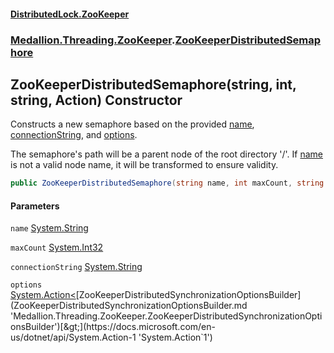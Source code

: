 #### [DistributedLock.ZooKeeper](README.md 'README')
### [Medallion.Threading.ZooKeeper](Medallion.Threading.ZooKeeper.md 'Medallion.Threading.ZooKeeper').[ZooKeeperDistributedSemaphore](ZooKeeperDistributedSemaphore.md 'Medallion.Threading.ZooKeeper.ZooKeeperDistributedSemaphore')

## ZooKeeperDistributedSemaphore(string, int, string, Action<ZooKeeperDistributedSynchronizationOptionsBuilder>) Constructor

Constructs a new semaphore based on the provided [name](ZooKeeperDistributedSemaphore..ctor.ceNJY9cjGCQ/TgjjnsQT9A.md#Medallion.Threading.ZooKeeper.ZooKeeperDistributedSemaphore.ZooKeeperDistributedSemaphore(string,int,string,System.Action_Medallion.Threading.ZooKeeper.ZooKeeperDistributedSynchronizationOptionsBuilder_).name 'Medallion.Threading.ZooKeeper.ZooKeeperDistributedSemaphore.ZooKeeperDistributedSemaphore(string, int, string, System.Action<Medallion.Threading.ZooKeeper.ZooKeeperDistributedSynchronizationOptionsBuilder>).name'), [connectionString](ZooKeeperDistributedSemaphore..ctor.ceNJY9cjGCQ/TgjjnsQT9A.md#Medallion.Threading.ZooKeeper.ZooKeeperDistributedSemaphore.ZooKeeperDistributedSemaphore(string,int,string,System.Action_Medallion.Threading.ZooKeeper.ZooKeeperDistributedSynchronizationOptionsBuilder_).connectionString 'Medallion.Threading.ZooKeeper.ZooKeeperDistributedSemaphore.ZooKeeperDistributedSemaphore(string, int, string, System.Action<Medallion.Threading.ZooKeeper.ZooKeeperDistributedSynchronizationOptionsBuilder>).connectionString'), and [options](ZooKeeperDistributedSemaphore..ctor.ceNJY9cjGCQ/TgjjnsQT9A.md#Medallion.Threading.ZooKeeper.ZooKeeperDistributedSemaphore.ZooKeeperDistributedSemaphore(string,int,string,System.Action_Medallion.Threading.ZooKeeper.ZooKeeperDistributedSynchronizationOptionsBuilder_).options 'Medallion.Threading.ZooKeeper.ZooKeeperDistributedSemaphore.ZooKeeperDistributedSemaphore(string, int, string, System.Action<Medallion.Threading.ZooKeeper.ZooKeeperDistributedSynchronizationOptionsBuilder>).options').

The semaphore's path will be a parent node of the root directory '/'. If [name](ZooKeeperDistributedSemaphore..ctor.ceNJY9cjGCQ/TgjjnsQT9A.md#Medallion.Threading.ZooKeeper.ZooKeeperDistributedSemaphore.ZooKeeperDistributedSemaphore(string,int,string,System.Action_Medallion.Threading.ZooKeeper.ZooKeeperDistributedSynchronizationOptionsBuilder_).name 'Medallion.Threading.ZooKeeper.ZooKeeperDistributedSemaphore.ZooKeeperDistributedSemaphore(string, int, string, System.Action<Medallion.Threading.ZooKeeper.ZooKeeperDistributedSynchronizationOptionsBuilder>).name') is not a valid node name, it will be transformed to ensure
validity.

```csharp
public ZooKeeperDistributedSemaphore(string name, int maxCount, string connectionString, System.Action<Medallion.Threading.ZooKeeper.ZooKeeperDistributedSynchronizationOptionsBuilder>? options=null);
```
#### Parameters

<a name='Medallion.Threading.ZooKeeper.ZooKeeperDistributedSemaphore.ZooKeeperDistributedSemaphore(string,int,string,System.Action_Medallion.Threading.ZooKeeper.ZooKeeperDistributedSynchronizationOptionsBuilder_).name'></a>

`name` [System.String](https://docs.microsoft.com/en-us/dotnet/api/System.String 'System.String')

<a name='Medallion.Threading.ZooKeeper.ZooKeeperDistributedSemaphore.ZooKeeperDistributedSemaphore(string,int,string,System.Action_Medallion.Threading.ZooKeeper.ZooKeeperDistributedSynchronizationOptionsBuilder_).maxCount'></a>

`maxCount` [System.Int32](https://docs.microsoft.com/en-us/dotnet/api/System.Int32 'System.Int32')

<a name='Medallion.Threading.ZooKeeper.ZooKeeperDistributedSemaphore.ZooKeeperDistributedSemaphore(string,int,string,System.Action_Medallion.Threading.ZooKeeper.ZooKeeperDistributedSynchronizationOptionsBuilder_).connectionString'></a>

`connectionString` [System.String](https://docs.microsoft.com/en-us/dotnet/api/System.String 'System.String')

<a name='Medallion.Threading.ZooKeeper.ZooKeeperDistributedSemaphore.ZooKeeperDistributedSemaphore(string,int,string,System.Action_Medallion.Threading.ZooKeeper.ZooKeeperDistributedSynchronizationOptionsBuilder_).options'></a>

`options` [System.Action&lt;](https://docs.microsoft.com/en-us/dotnet/api/System.Action-1 'System.Action`1')[ZooKeeperDistributedSynchronizationOptionsBuilder](ZooKeeperDistributedSynchronizationOptionsBuilder.md 'Medallion.Threading.ZooKeeper.ZooKeeperDistributedSynchronizationOptionsBuilder')[&gt;](https://docs.microsoft.com/en-us/dotnet/api/System.Action-1 'System.Action`1')